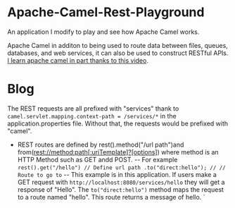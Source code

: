 # Apache-Camel-Rest-Playground
An application I modify to play and see how Apache Camel works. 
<p>Apache Camel in additon to being used to route data between files, queues, databases, and web services, it can also be used to construct RESTful APIs. <a href="https://www.youtube.com/watch?v=spDjbC8mZf0"> I learn apache camel in part thanks to this video</a>.</p>

# Blog
The REST requests are all prefixed with "services" thank to `camel.servlet.mapping.context-path = /services/*` in the application.properties file. Without that, the requests would be prefixed with "camel".
- REST routes are defined by  rest().method("/url path")and from(<a href="https://camel.apache.org/components/latest/rest-component.html">rest://method:path[:uriTemplate]?[options]</a>) where method is an HTTP Method such as GET andd POST.
  -- For example `
          rest().get("/hello") // Define url path
                .to("direct:hello"); // // Route to go to `
  -- This example is in this application. If users make a GET request with `http://localhost:8080/services/hello` they will get a response of "Hello". The `to("direct:hello")` method maps the request to a route named "hello". This route returns a message of hello. 
  `
